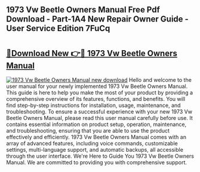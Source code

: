 ## 1973 Vw Beetle Owners Manual Free Pdf Download - Part-1A4 New Repair Owner Guide - User Service Edition 7FuCq

# <h2><a href="http://bc41654.oget.top/?id=1973+Vw+Beetle+Owners+Manual">🔗Download New 👉🔴 1973 Vw Beetle Owners Manual</a></h2>

[![1973 Vw Beetle Owners Manual new download](https://i.imgur.com/5g1atiW.png)](http://bc41654.oget.top/?id=1973+Vw+Beetle+Owners+Manual)
Hello and welcome to the user manual for your newly implemented 1973 Vw Beetle Owners Manual. This guide is here to help you make the most of your product by providing a comprehensive overview of its features, functions, and benefits. You will find step-by-step instructions for installation, usage, maintenance, and troubleshooting. To ensure a successful experience with your new 1973 Vw Beetle Owners Manual, please read this user manual carefully before use. It contains essential information on product setup, operation, maintenance, and troubleshooting, ensuring that you are able to use the product effectively and efficiently. 1973 Vw Beetle Owners Manual comes with an array of advanced features, including voice commands, customizable settings, multi-language support, and automatic backups, all accessible through the user interface. We're Here to Guide You 1973 Vw Beetle Owners Manual. We are committed to providing you with comprehensive support.
